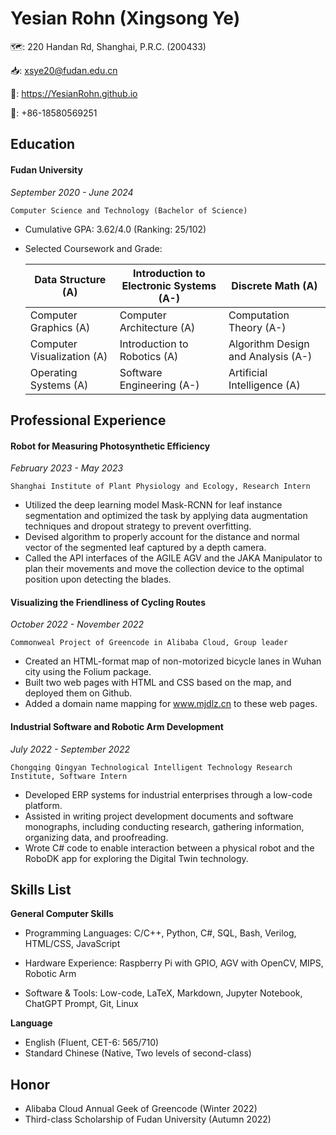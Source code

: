 # Yesian Rohn (Xingsong Ye) 
🗺️: 220 Handan Rd, Shanghai, P.R.C. (200433)  

📥: xsye20@fudan.edu.cn  

🔗: https://YesianRohn.github.io  

📱: +86-18580569251  

## Education

#### Fudan University

*September 2020 - June 2024*  

`Computer Science and Technology (Bachelor of Science)`  

- Cumulative GPA: 3.62/4.0 (Ranking: 25/102)  
- Selected Coursework and Grade:  

  | Data Structure (A)     | Introduction to Electronic Systems (A-) | Discrete Math (A)           |
  |----------------------------|---------------------------------------|-----------------------------|
  | Computer Graphics (A)      | Computer Architecture  (A)            | Computation Theory (A-)     |
  | Computer Visualization (A) | Introduction to Robotics  (A)          | Algorithm Design and Analysis (A-) |
  | Operating Systems  (A)     | Software Engineering    (A-)          | Artificial Intelligence (A) |



## Professional Experience

#### Robot for Measuring Photosynthetic Efficiency
*February 2023 - May 2023*  

`Shanghai Institute of Plant Physiology and Ecology, Research Intern`  

- Utilized the deep learning model Mask-RCNN for leaf instance segmentation and optimized the task by applying data augmentation techniques and dropout strategy to prevent overfitting.  
- Devised algorithm to properly account for the distance and normal vector of the segmented leaf captured by a depth camera.  
- Called the API interfaces of the AGILE AGV and the JAKA Manipulator to plan their movements and move the collection device to the optimal position upon detecting the blades.  

#### Visualizing the Friendliness of Cycling Routes
*October 2022 - November 2022*  

`Commonweal Project of Greencode in Alibaba Cloud, Group leader`  

- Created an HTML-format map of non-motorized bicycle lanes in Wuhan city using the Folium package.  
- Built two web pages with HTML and CSS based on the map, and deployed them on Github.  
- Added a domain name mapping for www.mjdlz.cn to these web pages.  

#### Industrial Software and Robotic Arm Development
*July 2022 - September 2022*  

`Chongqing Qingyan Technological Intelligent Technology Research Institute, Software Intern`  

- Developed ERP systems for industrial enterprises through a low-code platform.  
- Assisted in writing project development documents and software monographs, including conducting research, gathering information, organizing data, and proofreading.  
- Wrote C# code to enable interaction between a physical robot and the RoboDK app for exploring the Digital Twin technology.  

## Skills List

**General Computer Skills**  

- Programming Languages: C/C++, Python, C#, SQL, Bash, Verilog, HTML/CSS, JavaScript  

- Hardware Experience: Raspberry Pi with GPIO, AGV with OpenCV, MIPS, Robotic Arm  

- Software & Tools: Low-code, LaTeX, Markdown, Jupyter Notebook, ChatGPT Prompt, Git, Linux  

**Language**  

- English (Fluent, CET-6: 565/710)  
- Standard Chinese (Native, Two levels of second-class)

## Honor
- Alibaba Cloud Annual Geek of Greencode (Winter 2022)  
- Third-class Scholarship of Fudan University (Autumn 2022)
